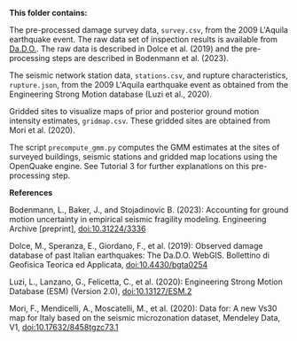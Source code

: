 **This folder contains:**

The pre-processed damage survey data, `survey.csv`, from the 2009 L'Aquila earthquake event. The raw data set of inspection results is available from [Da.D.O.](https://egeos.eucentre.it/danno_osservato/web/danno_osservato?lang=EN). The raw data is described in Dolce et al. (2019) and the pre-processing steps are described in Bodenmann et al. (2023). 

The seismic network station data, `stations.csv`, and rupture characteristics, `rupture.json`, from the 2009 L'Aquila earthquake event as obtained from the Engineering Strong Motion database (Luzi et al., 2020).

Gridded sites to visualize maps of prior and posterior ground motion intensity estimates, `gridmap.csv`. These gridded sites are obtained from Mori et al. (2020). 

The script `precompute_gmm.py` computes the GMM estimates at the sites of surveyed buildings, seismic stations and gridded map locations using the OpenQuake engine. See Tutorial 3 for further explanations on this pre-processing step. 

**References**

Bodenmann, L., Baker, J., and Stojadinovic B. (2023): Accounting for ground motion uncertainty in empirical seismic fragility modeling. Engineering Archive [preprint], [doi:10.31224/3336](https://doi.org/10.31224/3336)

Dolce, M., Speranza, E., Giordano, F., et al. (2019): Observed damage database of past Italian earthquakes: The Da.D.O. WebGIS. Bollettino di Geofisica Teorica ed Applicata, [doi:10.4430/bgta0254](https://doi.org/10.4430/bgta0254)

Luzi, L., Lanzano, G., Felicetta, C., et al. (2020): Engineering Strong Motion Database (ESM) (Version 2.0), [doi:10.13127/ESM.2](https://doi.org/10.13127/ESM.2)

Mori, F., Mendicelli, A., Moscatelli, M., et al. (2020): Data for: A new Vs30 map for Italy based on the seismic microzonation dataset, Mendeley Data, V1, [doi:10.17632/8458tgzc73.1](https://doi.org/10.17632/8458tgzc73.1)